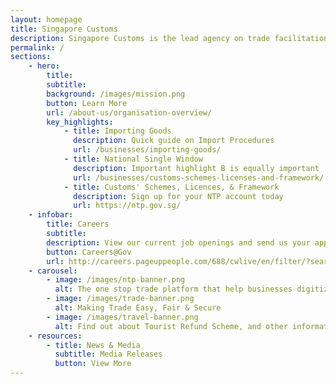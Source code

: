 ```yaml
---
layout: homepage
title: Singapore Customs
description: Singapore Customs is the lead agency on trade facilitation and revenue enforcement.
permalink: /
sections: 
    - hero: 
        title: 
        subtitle:
        background: /images/mission.png
        button: Learn More
        url: /about-us/organisation-overview/
        key_highlights:
            - title: Importing Goods
              description: Quick guide on Import Procedures
              url: /businesses/importing-goods/
            - title: National Single Window
              description: Important highlight B is equally important
              url: /businesses/customs-schemes-licenses-and-framework/
            - title: Customs' Schemes, Licences, & Framework
              description: Sign up for your NTP account today
              url: https://ntp.gov.sg/
    - infobar:
        title: Careers
        subtitle: 
        description: View our current job openings and send us your application at 
        button: Careers@Gov
        url: http://careers.pageuppeople.com/688/cwlive/en/filter/?search-keyword=&category=&work-type=&brand=singapore+customs&job-sector
    - carousel:
        - image: /images/ntp-banner.png
          alt: The one stop trade platform that help businesses digitize, connect & grow
        - image: /images/trade-banner.png
          alt: Making Trade Easy, Fair & Secure
        - image: /images/travel-banner.png
          alt: Find out about Tourist Refund Scheme, and other information on going through Customs
    - resources:
        - title: News & Media
          subtitle: Media Releases
          button: View More
---
```

